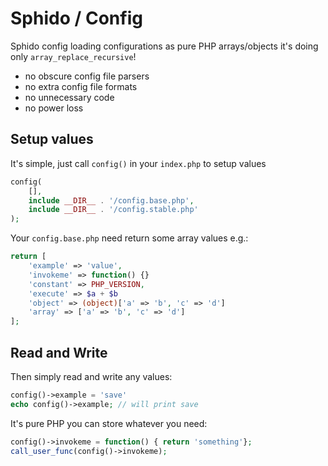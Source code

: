 # Sphido / Config

Sphido config loading configurations as pure PHP arrays/objects it's doing only `array_replace_recursive`!

- no obscure config file parsers
- no extra config file formats
- no unnecessary code
- no power loss

## Setup values

It's simple, just call `config()` in your `index.php` to setup values

```php
config(
	[],
	include __DIR__ . '/config.base.php',
	include __DIR__ . '/config.stable.php'
);
```

Your `config.base.php` need return some array values e.g.:

```php
return [
	'example' => 'value',
	'invokeme' => function() {}
	'constant' => PHP_VERSION,
	'execute' => $a + $b
	'object' => (object)['a' => 'b', 'c' => 'd']
	'array' => ['a' => 'b', 'c' => 'd']
];
```

## Read and Write

Then simply read and write any values:

```php
config()->example = 'save'
echo config()->example; // will print save
```

It's pure PHP you can store whatever you need:

```php
config()->invokeme = function() { return 'something'};
call_user_func(config()->invokeme);
```